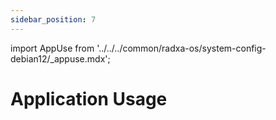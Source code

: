 ```yaml
---
sidebar_position: 7
---
```


import AppUse from '../../../common/radxa-os/system-config-debian12/\_appuse.mdx';

# Application Usage

<AppUse />
